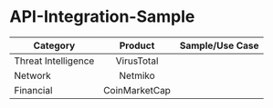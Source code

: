 # API-Integration-Sample

| Category | Product | Sample/Use Case |
|-------|:-----:|------:|
| Threat Intelligence   |  VirusTotal  |    |
| Network   |  Netmiko  |    |
| Financial   |  CoinMarketCap  |    |
